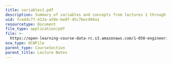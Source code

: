```yaml
---
title: variables1.pdf
description: Summary of variables and concepts from lectures 1 through 15.
uid: fceddc7f-413a-a59e-be8f-45c7becd94a1
resourcetype: Document
file_type: application/pdf
file: >-
  https://open-learning-course-data-rc.s3.amazonaws.com/1-050-engineering-mechanics-i-fall-2007/fceddc7f413aa59ebe8f45c7becd94a1_variables1.pdf
ocw_type: OCWFile
parent_type: CourseSection
parent_title: Lecture Notes
---
```

